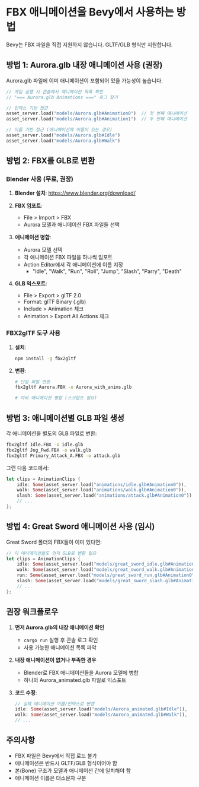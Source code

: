 # FBX 애니메이션을 Bevy에서 사용하는 방법

Bevy는 FBX 파일을 직접 지원하지 않습니다. GLTF/GLB 형식만 지원합니다.

## 방법 1: Aurora.glb 내장 애니메이션 사용 (권장)

Aurora.glb 파일에 이미 애니메이션이 포함되어 있을 가능성이 높습니다.

```rust
// 게임 실행 시 콘솔에서 애니메이션 목록 확인
// "=== Aurora.glb Animations ===" 로그 찾기

// 인덱스 기반 접근
asset_server.load("models/Aurora.glb#Animation0")  // 첫 번째 애니메이션
asset_server.load("models/Aurora.glb#Animation1")  // 두 번째 애니메이션

// 이름 기반 접근 (애니메이션에 이름이 있는 경우)
asset_server.load("models/Aurora.glb#Idle")
asset_server.load("models/Aurora.glb#Walk")
```

## 방법 2: FBX를 GLB로 변환

### Blender 사용 (무료, 권장)

1. **Blender 설치**: https://www.blender.org/download/

2. **FBX 임포트**:
   - File > Import > FBX
   - Aurora 모델과 애니메이션 FBX 파일들 선택

3. **애니메이션 병합**:
   - Aurora 모델 선택
   - 각 애니메이션 FBX 파일을 하나씩 임포트
   - Action Editor에서 각 애니메이션에 이름 지정
     - "Idle", "Walk", "Run", "Roll", "Jump", "Slash", "Parry", "Death"

4. **GLB 익스포트**:
   - File > Export > glTF 2.0
   - Format: glTF Binary (.glb)
   - Include > Animation 체크
   - Animation > Export All Actions 체크

### FBX2glTF 도구 사용

1. **설치**:
   ```bash
   npm install -g fbx2gltf
   ```

2. **변환**:
   ```bash
   # 단일 파일 변환
   fbx2gltf Aurora.FBX -o Aurora_with_anims.glb
   
   # 여러 애니메이션 병합 (스크립트 필요)
   ```

## 방법 3: 애니메이션별 GLB 파일 생성

각 애니메이션을 별도의 GLB 파일로 변환:

```bash
fbx2gltf Idle.FBX -o idle.glb
fbx2gltf Jog_Fwd.FBX -o walk.glb
fbx2gltf Primary_Attack_A.FBX -o attack.glb
```

그런 다음 코드에서:

```rust
let clips = AnimationClips {
    idle: Some(asset_server.load("animations/idle.glb#Animation0")),
    walk: Some(asset_server.load("animations/walk.glb#Animation0")),
    slash: Some(asset_server.load("animations/attack.glb#Animation0")),
    // ...
};
```

## 방법 4: Great Sword 애니메이션 사용 (임시)

Great Sword 폴더의 FBX들이 이미 있다면:

```rust
// 이 애니메이션들도 먼저 GLB로 변환 필요
let clips = AnimationClips {
    idle: Some(asset_server.load("models/great_sword_idle.glb#Animation0")),
    walk: Some(asset_server.load("models/great_sword_walk.glb#Animation0")),
    run: Some(asset_server.load("models/great_sword_run.glb#Animation0")),
    slash: Some(asset_server.load("models/great_sword_slash.glb#Animation0")),
    // ...
};
```

## 권장 워크플로우

1. **먼저 Aurora.glb의 내장 애니메이션 확인**
   - `cargo run` 실행 후 콘솔 로그 확인
   - 사용 가능한 애니메이션 목록 파악

2. **내장 애니메이션이 없거나 부족한 경우**
   - Blender로 FBX 애니메이션들을 Aurora 모델에 병합
   - 하나의 Aurora_animated.glb 파일로 익스포트

3. **코드 수정**:
   ```rust
   // 실제 애니메이션 이름/인덱스로 변경
   idle: Some(asset_server.load("models/Aurora_animated.glb#Idle")),
   walk: Some(asset_server.load("models/Aurora_animated.glb#Walk")),
   // ...
   ```

## 주의사항

- FBX 파일은 Bevy에서 직접 로드 불가
- 애니메이션은 반드시 GLTF/GLB 형식이어야 함
- 본(Bone) 구조가 모델과 애니메이션 간에 일치해야 함
- 애니메이션 이름은 대소문자 구분